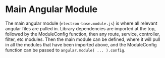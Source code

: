 # Main Angular Module

The main angular module (`electron-base.module.js`) is where all relevant angular files are pulled in. Library dependencies are imported at the top, followed by the ModuleConfig function, then any route, service, controller, filter, etc modules. Then the main module can be defined, where it will pull in all the modules that have been imported above, and the ModuleConfig function can be passed to `angular.module( ... ).config`. 
